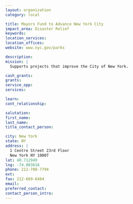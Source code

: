 ```yaml
---
layout: organization
category: local

title: Mayors Fund to Advance New York City
impact_area: Disaster Relief
keywords: 
location_services: 
location_offices: 
website: www.nyc.gov/parks

description: 
mission: |
  Supports projects that improve the City of New York.

cash_grants: 
grants: 
service_opp: 
services: 

learn: 
cont_relationship: 

salutation: 
first_name: 
last_name: 
title_contact_person: 

city: New York
state: NY
address: |
  1 Centre Street 23rd Floor    
  New York NY 10007
lat: 40.712949
lng: -74.003616
phone: 212-788-7794
ext: 
fax: 212-669-8484
email: 
preferred_contact: 
contact_person_intro: 
---
```

